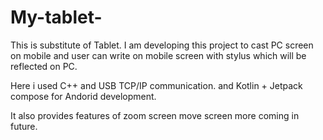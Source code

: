 # My-tablet-
This is substitute of Tablet. I am developing this project to cast PC screen on mobile and user can write on mobile screen with stylus which will be reflected on PC.

Here i used C++ and USB TCP/IP communication.
and Kotlin + Jetpack compose for Andorid development.

It also provides features of zoom screen move screen more coming in future.
